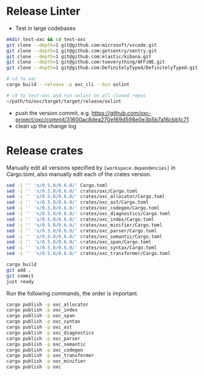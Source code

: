 # Release Linter

* Test in large codebases

```bash
mkdir test-oxc && cd test-oxc
git clone --depth=1 git@github.com:microsoft/vscode.git
git clone --depth=1 git@github.com:getsentry/sentry.git
git clone --depth=1 git@github.com:elastic/kibana.git
git clone --depth=1 git@github.com:toeverything/AFFiNE.git
git clone --depth=1 git@github.com:DefinitelyTyped/DefinitelyTyped.git
```

```bash
# cd to oxc
cargo build --release -p oxc_cli --bin oxlint

# cd to test-oxc and run oxlint on all cloned repos
~/path/to/oxc/target/target/release/oxlint
```

* push the version commit, e.g. https://github.com/oxc-project/oxc/commit/31600ac8dea270e169d598e0e3b5b7a16cbb1c71
* clean up the change log

# Release crates

Manually edit all versions specified by `[workspace.dependencies]` in Cargo.toml,
also manually edit each of the crates version.

```bash
sed -i '' 's/0.5.0/0.6.0/' Cargo.toml
sed -i '' 's/0.5.0/0.6.0/' crates/oxc/Cargo.toml
sed -i '' 's/0.5.0/0.6.0/' crates/oxc_allocator/Cargo.toml
sed -i '' 's/0.5.0/0.6.0/' crates/oxc_ast/Cargo.toml
sed -i '' 's/0.5.0/0.6.0/' crates/oxc_codegen/Cargo.toml
sed -i '' 's/0.5.0/0.6.0/' crates/oxc_diagnostics/Cargo.toml
sed -i '' 's/0.5.0/0.6.0/' crates/oxc_index/Cargo.toml
sed -i '' 's/0.5.0/0.6.0/' crates/oxc_minifier/Cargo.toml
sed -i '' 's/0.5.0/0.6.0/' crates/oxc_parser/Cargo.toml
sed -i '' 's/0.5.0/0.6.0/' crates/oxc_semantic/Cargo.toml
sed -i '' 's/0.5.0/0.6.0/' crates/oxc_span/Cargo.toml
sed -i '' 's/0.5.0/0.6.0/' crates/oxc_syntax/Cargo.toml
sed -i '' 's/0.5.0/0.6.0/' crates/oxc_transformer/Cargo.toml

cargo build
git add .
git commit
just ready
```

Run the following commands, the order is important.

```bash
cargo publish -p oxc_allocator
cargo publish -p oxc_index
cargo publish -p oxc_span
cargo publish -p oxc_syntax
cargo publish -p oxc_ast
cargo publish -p oxc_diagnostics
cargo publish -p oxc_parser
cargo publish -p oxc_semantic
cargo publish -p oxc_codegen
cargo publish -p oxc_transformer
cargo publish -p oxc_minifier
cargo publish -p oxc
```
